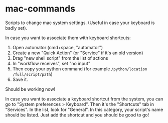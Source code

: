 # mac-commands

Scripts to change mac system settings. (Useful in case your keyboard is badly set).

In case you want to associate them with keyboard shortcuts:

1. Open automator (cmd+space, "automator")
2. Create a new "Quick Action" (or "Service" if it's an old version)
3. Drag "new shell script" from the list of actions
4. In "workflow receives", set "no input"
5. Then copy your python command (for example `/python/location /full/script/path`)
6. Save it.

Should be working now!

In case you want to associate a keyboard shortcut from the system, you can go
to "System preferences > Keyboard". Then it's the "Shortcuts" tab in "Services".
In the list, look for "General". In this category, your script's name should be
listed. Just add the shortcut and you should be good to go!
